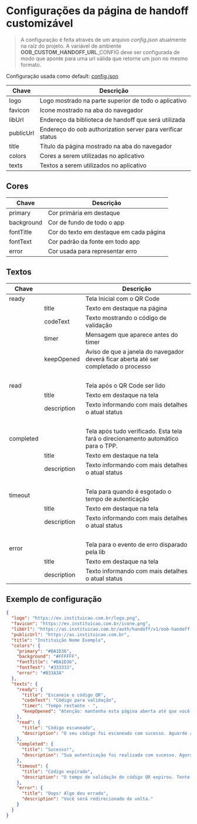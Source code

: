 # Configurações da página de handoff customizável

> A configuração é feita através de um arquivo *config.json* atualmente
> na raiz do projeto. A variável de ambiente **OOB_CUSTOM_HANDOFF_URL**_CONFIG
> deve ser configurada de modo que aponte para uma url válida que retorne
> um json no mesmo formato.

Configuração usada como default:
[config.json](#exemplo-de-configuração)

| Chave     | Descrição                                                        |
| --------- |  --------------------------------------------------------------- |
| logo      | Logo mostrado na parte superior de todo o aplicativo             |
| favicon   | Icone mostrado na aba do navegador                               |
| libUrl    | Endereço da biblioteca de handoff que será utilizada             |
| publicUrl | Endereço do oob authorization server para verificar status       |
| title     | Título da página mostrado na aba do navegador                    |
| colors    | Cores a serem utilizadas no aplicativo                           |
| texts     | Textos a serem utilizados no aplicativo                          |

## Cores

| Chave      | Descrição                               |
| ---------- | --------------------------------------- |
| primary    | Cor primária em destaque                |
| background | Cor de fundo de todo o app              |
| fontTitle  | Cor do texto em destaque em cada página |
| fontText   | Cor padrão da fonte em todo app         |
| error      | Cor usada para representar erro         |

## Textos

| Chave     |             | Descrição                                           |
| --------- | ----------- | --------------------------------------------------- |
| ready     |             | Tela Inicial com o QR Code                          |
|           | title       | Texto em destaque na página                         |
|           | codeText    | Texto mostrando o código de validação               |
|           | timer       | Mensagem que aparece antes do timer                 |
|           | keepOpened  | Aviso de que a janela do navegador deverá ficar aberta até ser completado o processo |
| <br />    | <br />      | <br />                                              |
| read      |             | Tela após o QR Code ser lido                        |
|           | title       | Texto em destaque na tela                           |
|           | description | Texto informando com mais detalhes o atual status   |
| <br />    | <br />      | <br />                                              |
| completed |             | Tela após tudo verificado. Esta tela fará o direcionamento automático para o TPP.    |
|           | title       | Texto em destaque na tela                           |
|           | description | Texto informando com mais detalhes o atual status   |
| <br />    | <br />      | <br />                                              |
| timeout   |             | Tela para quando é esgotado o tempo de autenticação |
|           | title       | Texto em destaque na tela                           |
|           | description | Texto informando com mais detalhes o atual status   |
| <br />    | <br />      | <br />                                              |
| error     |             | Tela para o evento de erro disparado pela lib       |
|           | title       | Texto em destaque na tela                           |
|           | description | Texto informando com mais detalhes o atual status   |

## Exemplo de configuração

```json
{
  "logo": "https://ev.instituicao.com.br/logo.png",
  "favicon": "https://ev.instituicao.com.br/icone.png",
  "libUrl": "https://as.instituicao.com.br/auth/handoff/v1/oob-handoff.js",
  "publicUrl": "https://as.instituicao.com.br",
  "title": "Instituição Nome Exemplo",
  "colors": {
    "primary": "#BA1D36",
    "background": "#FFFFFF",
    "fontTitle": "#BA1D36",
    "fontText": "#333333",
    "error": "#B33A3A"
  },
  "texts": {
    "ready": {
      "title": "Escaneie o código QR",
      "codeText": "Código para validação",
      "timer": "Tempo restante - ",
      "keepOpened": "Atenção: mantenha esta página aberta até que você confirme sua solicitação."
    },
    "read": {
      "title": "Código escaneado",
      "description": "O seu código foi escaneado com sucesso. Aguarde a validação."
    },
    "completed": {
      "title": "Sucesso!",
      "description": "Sua autenticação foi realizada com sucesso. Agora você será redirecionado de volta."
    },
    "timeout": {
      "title": "Código expirado",
      "description": "O tempo de validação do código QR expirou. Tente novamente."
    },
    "error": {
      "title": "Oops! Algo deu errado",
      "description": "Você será redirecionado de volta."
    }
  }
}
```
